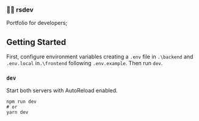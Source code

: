 ### 🐱‍👤 rsdev

Portfolio for developers;

## Getting Started

First, configure environment variables creating a `.env` file in `.\backend` and `.env.local` in`.\frontend` following `.env.example`. Then run `dev`.

### `dev`

Start both servers with AutoReload enabled.

```
npm run dev
# or
yarn dev
```